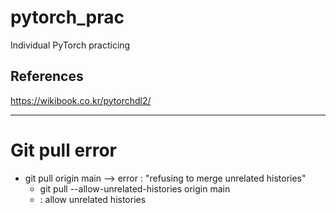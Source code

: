 # pytorch_prac
Individual PyTorch practicing

## References
https://wikibook.co.kr/pytorchdl2/

-------------------------------------
# Git pull error
- git pull origin main --> error : "refusing to merge unrelated histories"
  - git pull --allow-unrelated-histories origin main
  - : allow unrelated histories
